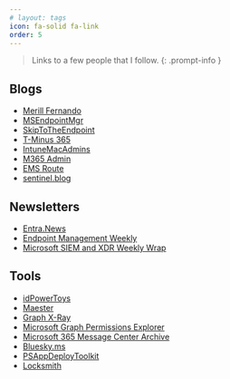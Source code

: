 ```yaml
---
# layout: tags
icon: fa-solid fa-link
order: 5
---
```

> Links to a few people that I follow.
{: .prompt-info }

## Blogs

- [Merill Fernando](https://merill.net/)
- [MSEndpointMgr](https://msendpointmgr.com/)
- [SkipToTheEndpoint](https://skiptotheendpoint.co.uk/)
- [T-Minus 365](https://tminus365.com/blog/)
- [IntuneMacAdmins](https://www.intunemacadmins.com/)
- [M365 Admin](https://m365admin.handsontek.net/)
- [EMS Route](https://emsroute.com/)
- [sentinel.blog](https://sentinel.blog/)

## Newsletters

- [Entra.News](https://entra.news/)
- [Endpoint Management Weekly](https://www.danielengberg.com/category/newsletter/)
- [Microsoft SIEM and XDR Weekly Wrap](https://microsoftdefender.substack.com/)

## Tools

- [idPowerToys](https://idpowertoys.merill.net/)
- [Maester](https://maester.dev/)
- [Graph X-Ray](https://graphxray.merill.net/)
- [Microsoft Graph Permissions Explorer](https://graphpermissions.merill.net/permission/)
- [Microsoft 365 Message Center Archive](https://mc.merill.net/)
- [Bluesky.ms](https://bluesky.ms/)
- [PSAppDeployToolkit](https://psappdeploytoolkit.com/)
- [Locksmith](https://github.com/TrimarcJake/Locksmith)
